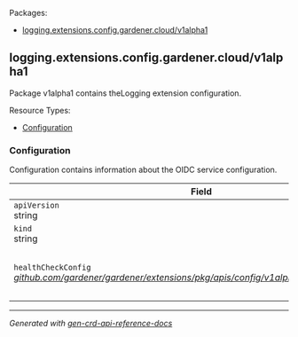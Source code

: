 <p>Packages:</p>
<ul>
<li>
<a href="#logging.extensions.config.gardener.cloud%2fv1alpha1">logging.extensions.config.gardener.cloud/v1alpha1</a>
</li>
</ul>
<h2 id="logging.extensions.config.gardener.cloud/v1alpha1">logging.extensions.config.gardener.cloud/v1alpha1</h2>
<p>
<p>Package v1alpha1 contains theLogging extension configuration.</p>
</p>
Resource Types:
<ul><li>
<a href="#logging.extensions.config.gardener.cloud/v1alpha1.Configuration">Configuration</a>
</li></ul>
<h3 id="logging.extensions.config.gardener.cloud/v1alpha1.Configuration">Configuration
</h3>
<p>
<p>Configuration contains information about the OIDC service configuration.</p>
</p>
<table>
<thead>
<tr>
<th>Field</th>
<th>Description</th>
</tr>
</thead>
<tbody>
<tr>
<td>
<code>apiVersion</code></br>
string</td>
<td>
<code>
logging.extensions.config.gardener.cloud/v1alpha1
</code>
</td>
</tr>
<tr>
<td>
<code>kind</code></br>
string
</td>
<td><code>Configuration</code></td>
</tr>
<tr>
<td>
<code>healthCheckConfig</code></br>
<em>
<a href="https://github.com/gardener/gardener/extensions/pkg/apis/config">
github.com/gardener/gardener/extensions/pkg/apis/config/v1alpha1.HealthCheckConfig
</a>
</em>
</td>
<td>
<em>(Optional)</em>
<p>HealthCheckConfig is the config for the health check controller.</p>
</td>
</tr>
</tbody>
</table>
<hr/>
<p><em>
Generated with <a href="https://github.com/ahmetb/gen-crd-api-reference-docs">gen-crd-api-reference-docs</a>
</em></p>
